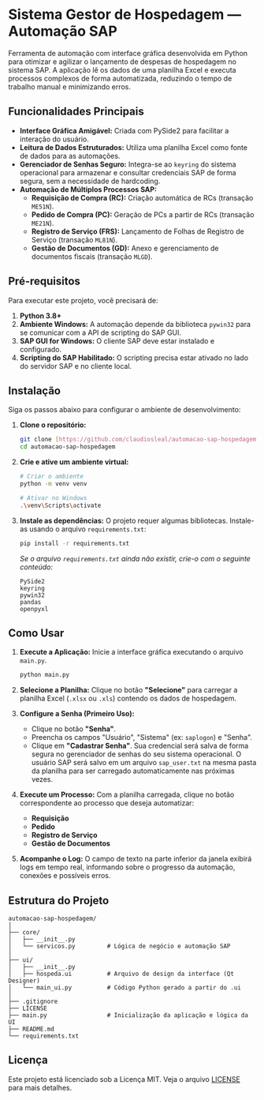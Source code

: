 # Sistema Gestor de Hospedagem — Automação SAP

Ferramenta de automação com interface gráfica desenvolvida em Python para otimizar e agilizar o lançamento de despesas de hospedagem no sistema SAP. A aplicação lê os dados de uma planilha Excel e executa processos complexos de forma automatizada, reduzindo o tempo de trabalho manual e minimizando erros.

## Funcionalidades Principais

-   **Interface Gráfica Amigável:** Criada com PySide2 para facilitar a interação do usuário.
-   **Leitura de Dados Estruturados:** Utiliza uma planilha Excel como fonte de dados para as automações.
-   **Gerenciador de Senhas Seguro:** Integra-se ao `keyring` do sistema operacional para armazenar e consultar credenciais SAP de forma segura, sem a necessidade de hardcoding.
-   **Automação de Múltiplos Processos SAP:**
    -   **Requisição de Compra (RC):** Criação automática de RCs (transação `ME51N`).
    -   **Pedido de Compra (PC):** Geração de PCs a partir de RCs (transação `ME21N`).
    -   **Registro de Serviço (FRS):** Lançamento de Folhas de Registro de Serviço (transação `ML81N`).
    -   **Gestão de Documentos (GD):** Anexo e gerenciamento de documentos fiscais (transação `MLGD`).

## Pré-requisitos

Para executar este projeto, você precisará de:

1.  **Python 3.8+**
2.  **Ambiente Windows:** A automação depende da biblioteca `pywin32` para se comunicar com a API de scripting do SAP GUI.
3.  **SAP GUI for Windows:** O cliente SAP deve estar instalado e configurado.
4.  **Scripting do SAP Habilitado:** O scripting precisa estar ativado no lado do servidor SAP e no cliente local.

## Instalação

Siga os passos abaixo para configurar o ambiente de desenvolvimento:

1.  **Clone o repositório:**
    ```bash
    git clone [https://github.com/claudiosleal/automacao-sap-hospedagem.git](https://github.com/claudiosleal/automacao-sap-hospedagem.git)
    cd automacao-sap-hospedagem
    ```

2.  **Crie e ative um ambiente virtual:**
    ```bash
    # Criar o ambiente
    python -m venv venv

    # Ativar no Windows
    .\venv\Scripts\activate
    ```

3.  **Instale as dependências:**
    O projeto requer algumas bibliotecas. Instale-as usando o arquivo `requirements.txt`:
    ```bash
    pip install -r requirements.txt
    ```
    *Se o arquivo `requirements.txt` ainda não existir, crie-o com o seguinte conteúdo:*
    ```
    PySide2
    keyring
    pywin32
    pandas
    openpyxl
    ```

## Como Usar

1.  **Execute a Aplicação:**
    Inicie a interface gráfica executando o arquivo `main.py`.
    ```bash
    python main.py
    ```

2.  **Selecione a Planilha:**
    Clique no botão **"Selecione"** para carregar a planilha Excel (`.xlsx` ou `.xls`) contendo os dados de hospedagem.

3.  **Configure a Senha (Primeiro Uso):**
    -   Clique no botão **"Senha"**.
    -   Preencha os campos "Usuário", "Sistema" (ex: `saplogon`) e "Senha".
    -   Clique em **"Cadastrar Senha"**. Sua credencial será salva de forma segura no gerenciador de senhas do seu sistema operacional. O usuário SAP será salvo em um arquivo `sap_user.txt` na mesma pasta da planilha para ser carregado automaticamente nas próximas vezes.

4.  **Execute um Processo:**
    Com a planilha carregada, clique no botão correspondente ao processo que deseja automatizar:
    -   **Requisição**
    -   **Pedido**
    -   **Registro de Serviço**
    -   **Gestão de Documentos**

5.  **Acompanhe o Log:**
    O campo de texto na parte inferior da janela exibirá logs em tempo real, informando sobre o progresso da automação, conexões e possíveis erros.

## Estrutura do Projeto

```
automacao-sap-hospedagem/
│
├── core/
│   ├── __init__.py
│   └── servicos.py         # Lógica de negócio e automação SAP
│
├── ui/
│   ├── __init__.py
│   ├── hospeda.ui          # Arquivo de design da interface (Qt Designer)
│   └── main_ui.py    		# Código Python gerado a partir do .ui
│
├── .gitignore
├── LICENSE
├── main.py                 # Inicialização da aplicação e lógica da UI
├── README.md
└── requirements.txt
```

## Licença

Este projeto está licenciado sob a Licença MIT. Veja o arquivo [LICENSE](LICENSE) para mais detalhes.

